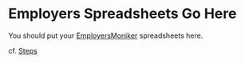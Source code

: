 # Employers Spreadsheets Go Here

You should put your [EmployersMoniker](https://github.com/llorracc/JobMarket/blob/master/Templates/EmployersMoniker.xlsm) spreadsheets here.

cf. [Steps](https://github.com/llorracc/JobMarket/blob/master/Steps/Steps.md#below)

